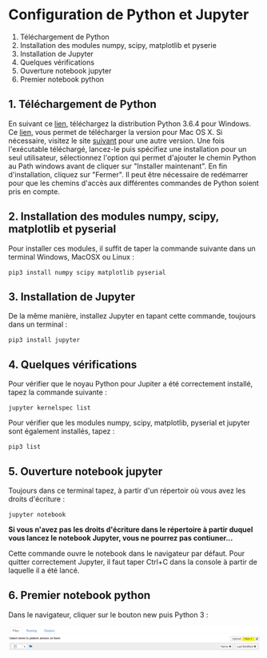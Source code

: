 # Configuration de Python et Jupyter

1. Téléchargement de Python
2. Installation des modules numpy, scipy, matplotlib et pyserie
3. Installation de Jupyter
4. Quelques vérifications
5. Ouverture notebook jupyter
6. Premier notebook python

## 1. Téléchargement de Python
En suivant ce [lien,](https://www.python.org/ftp/python/3.6.4/python-3.6.4-amd64.exe) téléchargez la distribution Python 3.6.4 pour Windows. Ce [lien,](https://www.python.org/ftp/python/3.6.4/python-3.6.4-macosx10.6.pkg) vous permet de télécharger la version pour Mac OS X. Si nécessaire, visitez le site [suivant](https://www.python.org/downloads/release/python-364/) pour une autre version. Une fois l'exécutable téléchargé, lancez-le puis spécifiez une installation pour un seul utilisateur, sélectionnez l'option qui permet d'ajouter le chemin Python au Path windows avant de cliquer sur "Installer maintenant". En fin d'installation, cliquez sur "Fermer". Il peut être nécessaire de redémarrer pour que les chemins d'accès aux différentes commandes de Python soient pris en compte.

## 2. Installation des modules numpy, scipy, matplotlib et pyserial
Pour installer ces modules, il suffit de taper la commande suivante dans un terminal Windows, MacOSX ou Linux :

    pip3 install numpy scipy matplotlib pyserial
    
## 3. Installation de Jupyter
De la même manière, installez Jupyter en tapant cette commande, toujours dans un terminal :

    pip3 install jupyter
    
## 4. Quelques vérifications
Pour vérifier que le noyau Python pour Jupiter a été correctement installé, tapez la commande suivante :

    jupyter kernelspec list
Pour vérifier que les modules numpy, scipy, matplotlib, pyserial et jupyter sont également installés, tapez :

    pip3 list 

## 5. Ouverture notebook jupyter
Toujours dans ce terminal tapez, à partir d'un répertoir où vous avez les droits d'écriture :

    jupyter notebook

**Si vous n'avez pas les droits d'écriture dans le répertoire à partir duquel vous lancez le notebook Jupyter, vous ne pourrez pas contiuner...**

Cette commande ouvre le notebook dans le navigateur par défaut. Pour quitter correctement Jupyter, il faut taper Ctrl+C dans la console à partir de laquelle il a été lancé. 

## 6. Premier notebook python
Dans le navigateur, cliquer sur le bouton new puis Python 3 :

![Python Notebook](newPythonNoteBook.PNG)
